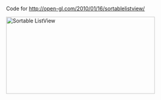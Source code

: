 Code for http://open-gl.com/2010/01/16/sortablelistview/

<img title="SortableListView" src="http://alibad.files.wordpress.com/2010/01/sortablelistview.jpg" alt="Sortable ListView" width="403" height="208" />
